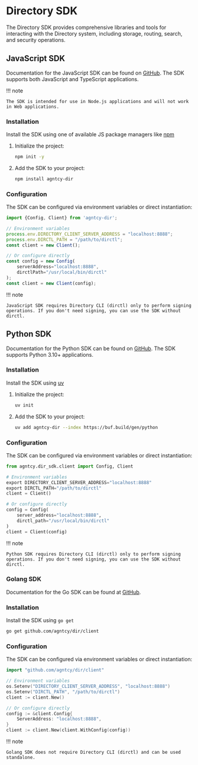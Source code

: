 # Directory SDK

The Directory SDK provides comprehensive libraries and tools for interacting with the Directory system, including storage, routing, search, and security operations.

## JavaScript SDK

Documentation for the JavaScript SDK can be found on [GitHub](https://github.com/agntcy/dir/tree/main/sdk/dir-js). The SDK supports both JavaScript and TypeScript applications.

!!! note
    
    The SDK is intended for use in Node.js applications and will not work in Web applications.

### Installation

Install the SDK using one of available JS package managers like [npm](https://www.npmjs.com/)

1. Initialize the project:

    ```bash
    npm init -y
    ```

1. Add the SDK to your project:

    ```bash
    npm install agntcy-dir
    ```

### Configuration

The SDK can be configured via environment variables or direct instantiation:

```js
import {Config, Client} from 'agntcy-dir';

// Environment variables
process.env.DIRECTORY_CLIENT_SERVER_ADDRESS = "localhost:8888";
process.env.DIRCTL_PATH = "/path/to/dirctl";
const client = new Client();

// Or configure directly
const config = new Config(
    serverAddress="localhost:8888",
    dirctlPath="/usr/local/bin/dirctl"
);
const client = new Client(config);
```

!!! note
    
    JavaScript SDK requires Directory CLI (dirctl) only to perform signing operations. If you don't need signing, you can use the SDK without dirctl.

## Python SDK

Documentation for the Python SDK can be found on [GitHub](https://github.com/agntcy/dir/tree/main/sdk/dir-py).
The SDK supports Python 3.10+ applications.

### Installation

Install the SDK using [uv](https://github.com/astral-sh/uv)

1. Initialize the project:
    ```bash
    uv init
    ```

1. Add the SDK to your project:
    ```bash
    uv add agntcy-dir --index https://buf.build/gen/python
    ```

### Configuration

The SDK can be configured via environment variables or direct instantiation:

```python
from agntcy.dir_sdk.client import Config, Client

# Environment variables
export DIRECTORY_CLIENT_SERVER_ADDRESS="localhost:8888"
export DIRCTL_PATH="/path/to/dirctl"
client = Client()

# Or configure directly
config = Config(
    server_address="localhost:8888",
    dirctl_path="/usr/local/bin/dirctl"
)
client = Client(config)
```

!!! note
    
    Python SDK requires Directory CLI (dirctl) only to perform signing operations. If you don't need signing, you can use the SDK without dirctl.

### Golang SDK

Documentation for the Go SDK can be found at [GitHub](https://github.com/agntcy/dir/tree/main/client).

### Installation

Install the SDK using `go get`

```bash
go get github.com/agntcy/dir/client
```

### Configuration

The SDK can be configured via environment variables or direct instantiation:

```go
import "github.com/agntcy/dir/client"

// Environment variables
os.Setenv("DIRECTORY_CLIENT_SERVER_ADDRESS", "localhost:8888")
os.Setenv("DIRCTL_PATH", "/path/to/dirctl")
client := client.New()

// Or configure directly
config := &client.Config{
    ServerAddress: "localhost:8888",
}
client := client.New(client.WithConfig(config))
```

!!! note
    
    Golang SDK does not require Directory CLI (dirctl) and can be used standalone.
